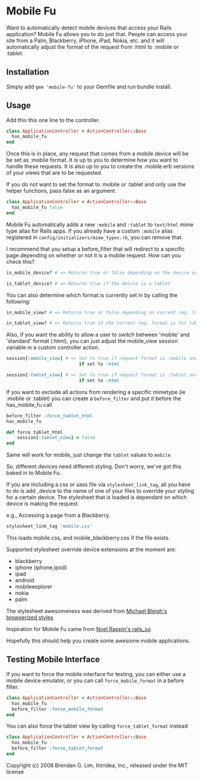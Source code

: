 Mobile Fu
=========

Want to automatically detect mobile devices that access your Rails application?
Mobile Fu allows you to do just that.  People can access your site from a Palm,
Blackberry, iPhone, iPad, Nokia, etc. and it will automatically adjust the format
of the request from :html to :mobile or :tablet.

Installation
------------

Simply add `gem 'mobile-fu'` to your Gemfile and run bundle install.

Usage
-----

Add this this one line to the controller.

```ruby
class ApplicationController < ActionController::Base
  has_mobile_fu
end
```

Once this is in place, any request that comes from a mobile device will be be
set as :mobile format.  It is up to you to determine how you want to handle
these requests.  It is also up to you to create the .mobile.erb versions of
your views that are to be requested.

If you do not want to set the format to :mobile or :tablet and only use the
helper functions, pass false as an argument.

```ruby
class ApplicationController < ActionController::Base
  has_mobile_fu false
end
```

Mobile Fu automatically adds a new `:mobile` and `:tablet` to `text/html` mime type
alias for Rails apps. If you already have a custom `:mobile` alias registered in
`config/initializers/mime_types.rb`, you can remove that.

I recommend that you setup a before_filter that will redirect to a specific page
depending on whether or not it is a mobile request.  How can you check this?

```ruby
is_mobile_device? # => Returns true or false depending on the device or

is_tablet_device? # => Returns true if the device is a tablet
```

You can also determine which format is currently set in by calling the following:

```ruby
in_mobile_view? # => Returns true or false depending on current req. format or

in_tablet_view? # => Returns true if the current req. format is for tablet view
```

Also, if you want the ability to allow a user to switch between 'mobile' and
'standard' format (:html), you can just adjust the mobile_view session variable
in a custom controller action.

```ruby
session[:mobile_view] # => Set to true if request format is :mobile and false
                           if set to :html

session[:tablet_view] # => Set to true if request format is :tablet and false
                           if set to :html
```

If you want to exclude all actions from rendering a specific mimetype (ie :mobile or :tablet)
you can create a `before_filter` and put it before the has_mobile_fu call

```ruby
before_filter :force_tablet_html
has_mobile_fu

def force_tablet_html
	session[:tablet_view] = false
end
```

Same will work for mobile, just change the `tablet` values to `mobile`

So, different devices need different styling.  Don't worry, we've got this
baked in to Mobile Fu.

If you are including a css or sass file via `stylesheet_link_tag`, all you have
to do is add _device to the name of one of your files to override your styling
for a certain device.  The stylesheet that is loaded is dependant on which device
is making the request.

e.g., Accessing a page from a Blackberry.

```ruby
stylesheet_link_tag 'mobile.css'
```

This loads mobile.css, and mobile_blackberry.css if the file exists.

Supported stylesheet override device extensions at the moment are:

  * blackberry
  * iphone (iphone,ipod)
  * ipad
  * android
  * mobileexplorer
  * nokia
  * palm

The stylesheet awesomeness was derived from [Michael Bleigh's browserized styles](http://www.intridea.com/2007/12/9/announcing-browserized-styles)

Inspiration for Mobile Fu came from [Noel Rappin's rails_iui](http://blogs.pathf.com/agileajax/2008/05/rails-developme.html)

Hopefully this should help you create some awesome mobile applications.

Testing Mobile Interface
------------------------

If you want to force the mobile interface for testing, you can either use a
mobile device emulator, or you can call `force_mobile_format` in a before filter.

```ruby
class ApplicationController < ActionController::Base
  has_mobile_fu
  before_filter :force_mobile_format
end
```

You can also force the tablet view by calling `force_tablet_format` instead

```ruby
class ApplicationController < ActionController::Base
  has_mobile_fu
  before_filter :force_tablet_format
end
```

Copyright (c) 2008 Brendan G. Lim, Intridea, Inc., released under the MIT license
